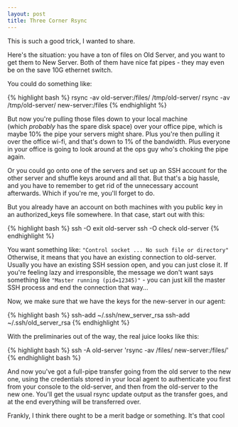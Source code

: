 ```yaml
---
layout: post
title: Three Corner Rsync
---
```


This is such a good trick, I wanted to share.

Here's the situation: you have a ton of files on Old Server, and you want to
get them to New Server. Both of them have nice fat pipes - they may even be on
the save 10G ethernet switch.

You could do something like:

{% highlight bash %}
rsync -av old-server:/files/ /tmp/old-server/
rsync -av /tmp/old-server/ new-server:/files
{% endhighlight %}

But now you're pulling those files down to your local machine
(which <em>probably</em> has the spare disk space) over your office pipe, which
is maybe 10% the pipe your servers might share. Plus you're then pulling it
over the office wi-fi, and that's down to 1% of the bandwidth. Plus everyone in
your office is going to look around at the ops guy who's choking the pipe
again.

Or you could go onto one of the servers and set up an SSH account for the other
server and shuffle keys around and all that. But that's a big hassle, and you
have to remember to get rid of the unnecessary account afterwards. Which if
you're me, you'll forget to do.

But you already have an account on both machines with you public key in an
authorized_keys file somewhere. In that case, start out with this:

{% highlight bash %}
ssh -O exit old-server
ssh -O check old-server
{% endhighlight %}

You want something like: `"Control socket ... No such file or
directory"` Otherwise, it means that you have an existing connection to
old-server. Usually you have an existing SSH session open, and you can just
close it. If you're feeling lazy and irresponsible, the message we don't want
says something like `"Master running (pid=12345)"` - you can just
kill the master SSH process and end the connection that way...

Now, we make sure that we have the keys for the new-server in our agent:

{% highlight bash %}
ssh-add ~/.ssh/new_server_rsa
ssh-add ~/.ssh/old_server_rsa
{% endhighlight %}

With the preliminaries out of the way, the real juice looks like this:

{% highlight bash %}
ssh -A old-server 'rsync -av /files/ new-server:/files/'
{% endhighlight bash %}

And now you've got a full-pipe transfer going from the old server to the new
one, using the credentials stored in your local agent to authenticate you first
from your console to the old-server, and then from the old-server to the new
one. You'll get the usual rsync update output as the transfer goes, and at the
end everything will be transferred over.

Frankly, I think there ought to be a merit badge or something. It's that cool
